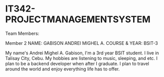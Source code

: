 # IT342-PROJECTMANAGEMENTSYSTEM
Team Members:

Member 2
NAME: GABISON ANDREI MIGHEL A.
COURSE & YEAR: BSIT-3

My name's Andrei Mighel A. Gabison, I'm a 3rd year BSIT student. I live in Talisay City, Cebu. My hobbies are listening to music, sleeping, and etc. I plan to be a backend developer when after I graduate. I plan to travel around the world and enjoy everything life has to offer.